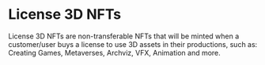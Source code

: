 # License 3D NFTs

License 3D NFTs are non-transferable NFTs that will be minted when a customer/user buys a license to use 3D assets in their productions, such as: Creating Games, Metaverses, Archviz, VFX, Animation and more.
